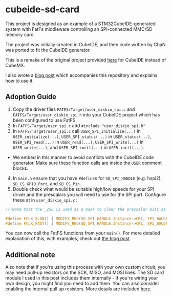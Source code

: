 # cubeide-sd-card

This project is designed as an example of a STM32CubeIDE-generated system with FatFs middleware controlling
an SPI-connected MMC/SD memory card.

The project was initially created in CubeIDE, and then code written by ChaN was ported to fit the CubeIDE generator.

This is a remake of the original project provided [here](https://github.com/kiwih/cubemx-mmc-sd-card) for CubeIDE instead of CubeMX.

I also wrote a [blog post](https://01001000.xyz/2020-08-09-Tutorial-STM32CubeIDE-SD-card/) which accompanies this repository and explains how to use it.

## Adoption Guide

1. Copy the driver files `FATFS/Target/user_diskio_spi.c` and `FATFS/Target/user_diskio_spi.h` into your CubeIDE project which has been configured to use FatFS.
2. In `FATFS/Target/user_spi.c` add `#include "user_diskio_spi.h"`
3. In `FATFS/Target/user_spi.c` call `USER_SPI_initialize(...)` in `USER_initialize(...)`, `USER_SPI_status(...)` in `USER_status(...)`, `USER_SPI_read(...)` in `USER_read(...)`, `USER_SPI_write(...)` in `USER_write(...)`, and `USER_SPI_ioctl(...)` in `USER_ioctl(...)`.
  - We embed in this manner to avoid conflicts with the CubeIDE code generator. Make sure these function calls are inside the `USER` comment blocks.
4. In `main.h` ensure that you have `#define`s for `SD_SPI_HANDLE` (e.g. hspi2), `SD_CS_GPIO_Port`, and `SD_CS_Pin`.
5. Double check what would be suitable high/low speeds for your SPI driver and the prescalars you will need to use for the SPI port. Configure these at in `user_diskio_spi.c:`
```c
//(Note that the _256 is used as a mask to clear the prescalar bits as it provides binary 111 in the correct position)

#define FCLK_SLOW() { MODIFY_REG(SD_SPI_HANDLE.Instance->CR1, SPI_BAUDRATEPRESCALER_256, SPI_BAUDRATEPRESCALER_128); }	/* Set SCLK = slow, approx 280 KBits/s*/
#define FCLK_FAST() { MODIFY_REG(SD_SPI_HANDLE.Instance->CR1, SPI_BAUDRATEPRESCALER_256, SPI_BAUDRATEPRESCALER_8); }	/* Set SCLK = fast, approx 4.5 MBits/s */

```


You can now call the FatFS functions from your `main()`. For more detailed explanation of this, with examples, check out [the blog post](https://01001000.xyz/2020-08-09-Tutorial-STM32CubeIDE-SD-card/).

## Additional note

Also note that if you're using this process with your own custom circuit, you may need pull-up resistors on the SCK, MISO, and MOSI lines. The SD card module I used in this post includes them internally - if you're wiring your own design, you might find you need to add them. You can also consider enabling the internal pull up resistors. More details are included [here](https://github.com/kiwih/cubeide-sd-card/issues/2).

